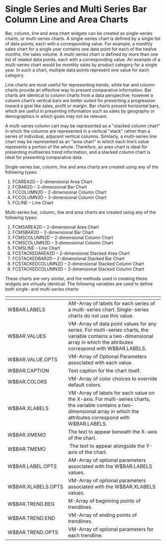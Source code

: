 # Single Series and Multi Series Bar Column Line and Area Charts 

<PageHeader />

Bar, column, line and area chart widgets can be created as single-series charts, or multi-series charts. A single-series chart is defined by a single list of data points, each with a corresponding value. For example, a monthly sales chart for a single year contains one data point for each of the twelve months; the sales volume. A multi-series chart is defined by more than one list of related data points, each with a corresponding value. An example of a multi-series chart would be monthly sales by product category for a single year. In such a chart, multiple data points represent one value for each category.

Line charts are most useful for representing trends, while bar and column charts provide an effective way to present comparative information. Bar charts are identical to column charts from a data perspective; however a column chart’s vertical bars are better suited for presenting a progression toward a goal like sales, profit or margin. Bar charts present horizontal bars, which are useful in presenting information such as sales by geography or demographics in which goals may not be relevant.

A multi-series column cart may be represented as a "stacked column chart" in which the columns are represented in a vertical "stack" rather than a series of individual, adjacent vertical columns. Similarly, a multi-series line chart may be represented as an "area chart" in which each line’s value represents a portion of the whole. Therefore, an area chart is ideal for presenting multiseries trend information, and a stacked column chart is ideal for presenting comparative data.

Single-series bar, column, line and area charts are created using any of the following types:

1. FCAREA2D – 2-dimensional Area Chart
2. FCBAR2D – 2-dimensional Bar Chart
3. FCCOLUMN2D – 2-dimensional Column Chart
4. FCCOLUMN3D – 3-dimensional Column Chart
5. FCLINE – Line Chart

Multi-series bar, column, line and area charts are created using any of the following types:

1. FCMSAREA2D – 2-dimensional Area Chart
2. FCMSBAR2D – 2-dimensional Bar Chart
3. FCMSCOLUMN2D – 2-dimensional Column Chart
4. FCMSCOLUMN3D – 3-dimensional Column Chart
5. FCMSLINE – Line Chart
6. FCSTACKEDAREA2D – 2-dimensional Stacked Area Chart
7. FCSTACKEDBAR2D – 2-dimensional Stacked Bar Chart
8. FCSTACKEDCOLUMN2D – 2-dimensional Stacked Column Chart
9. FCSTACKEDCOLUMN3D – 3-dimensional Stacked Column Chart

These charts are very similar, and the methods used in creating these widgets are virtually identical. The following variables are used to define both single- and multi-series charts:

| <!----> | <!----> |
| --- | --- |
| W$BAR.LABELS | AM-Array of labels for each series of a multi-series chart. Single-series charts do not use this value. |
| W$BAR.VALUES | VM-Array of data point values for any series. For multi-series charts, the variable contains a two-dimensional array in which the attributes correspond with W$BAR.LABELS. |
| W$BAR.VALUE.OPTS | VM-Array of Optional Parameters associated with each value. |
| W$BAR.CAPTION | Text caption for the chart itself. |
| W$BAR.COLORS | VM-Array of color choices to override default colors. |
| W$BAR.XLABELS | VM-Array of labels for each value on the X-axis. For multi-series charts, the variable contains a two-dimensional array in which the attributes correspond with W$BAR.LABELS. |
| W$BAR.XMEMO | The text to appear beneath the X-axis of the chart. |
| W$BAR.TMEMO |  The text to appear alongside the Y-axis of the chart. |
| W$BAR.LABEL.OPTS | AM-Array of optional parameters associated with the W$BAR.LABELS values. |
| W$BAR.XLABELS.OPTS | VM-Array of optional parameters associated with the W$BAR.XLABELS values. |
| W$BAR.TREND.BEG | M-Array of beginning points of trendlines. |
| W$BAR.TREND.END | VM-Array of ending points of trendlines. |
| W$BAR.TREND.OPTS | VM-Array of optional parameters for each trendline. |

<PageFooter />
